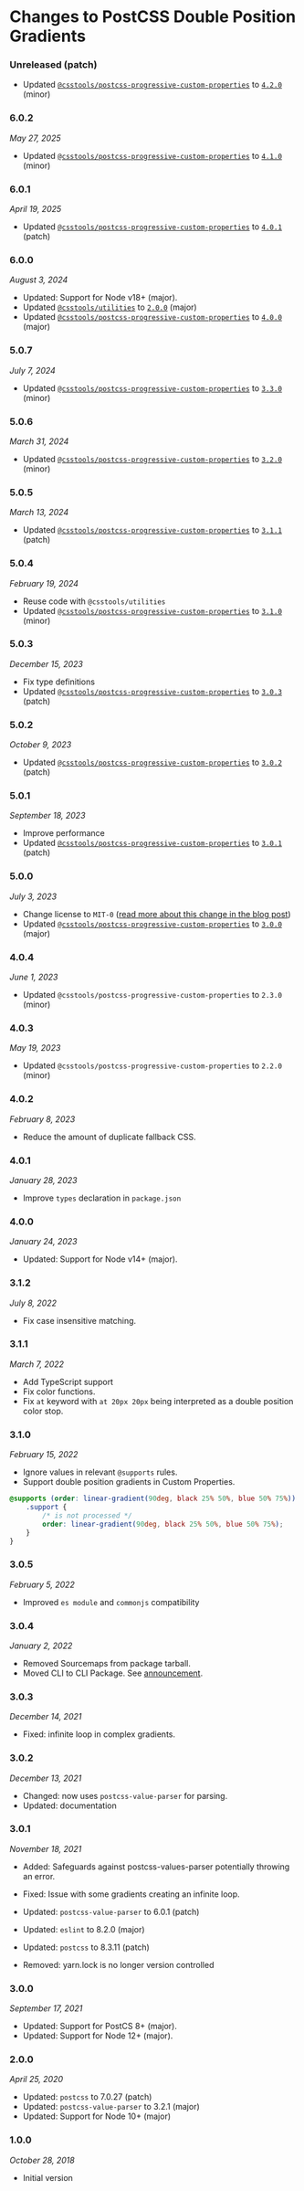 # Changes to PostCSS Double Position Gradients

### Unreleased (patch)

- Updated [`@csstools/postcss-progressive-custom-properties`](https://github.com/csstools/postcss-plugins/tree/main/plugins/postcss-progressive-custom-properties) to [`4.2.0`](https://github.com/csstools/postcss-plugins/tree/main/plugins/postcss-progressive-custom-properties/CHANGELOG.md#420) (minor)

### 6.0.2

_May 27, 2025_

- Updated [`@csstools/postcss-progressive-custom-properties`](https://github.com/csstools/postcss-plugins/tree/main/plugins/postcss-progressive-custom-properties) to [`4.1.0`](https://github.com/csstools/postcss-plugins/tree/main/plugins/postcss-progressive-custom-properties/CHANGELOG.md#410) (minor)

### 6.0.1

_April 19, 2025_

- Updated [`@csstools/postcss-progressive-custom-properties`](https://github.com/csstools/postcss-plugins/tree/main/plugins/postcss-progressive-custom-properties) to [`4.0.1`](https://github.com/csstools/postcss-plugins/tree/main/plugins/postcss-progressive-custom-properties/CHANGELOG.md#401) (patch)

### 6.0.0

_August 3, 2024_

- Updated: Support for Node v18+ (major).
- Updated [`@csstools/utilities`](https://github.com/csstools/postcss-plugins/tree/main/packages/utilities) to [`2.0.0`](https://github.com/csstools/postcss-plugins/tree/main/packages/utilities/CHANGELOG.md#200) (major)
- Updated [`@csstools/postcss-progressive-custom-properties`](https://github.com/csstools/postcss-plugins/tree/main/plugins/postcss-progressive-custom-properties) to [`4.0.0`](https://github.com/csstools/postcss-plugins/tree/main/plugins/postcss-progressive-custom-properties/CHANGELOG.md#400) (major)

### 5.0.7

_July 7, 2024_

- Updated [`@csstools/postcss-progressive-custom-properties`](https://github.com/csstools/postcss-plugins/tree/main/plugins/postcss-progressive-custom-properties) to [`3.3.0`](https://github.com/csstools/postcss-plugins/tree/main/plugins/postcss-progressive-custom-properties/CHANGELOG.md#330) (minor)

### 5.0.6

_March 31, 2024_

- Updated [`@csstools/postcss-progressive-custom-properties`](https://github.com/csstools/postcss-plugins/tree/main/plugins/postcss-progressive-custom-properties) to [`3.2.0`](https://github.com/csstools/postcss-plugins/tree/main/plugins/postcss-progressive-custom-properties/CHANGELOG.md#320) (minor)

### 5.0.5

_March 13, 2024_

- Updated [`@csstools/postcss-progressive-custom-properties`](https://github.com/csstools/postcss-plugins/tree/main/plugins/postcss-progressive-custom-properties) to [`3.1.1`](https://github.com/csstools/postcss-plugins/tree/main/plugins/postcss-progressive-custom-properties/CHANGELOG.md#311) (patch)

### 5.0.4

_February 19, 2024_

- Reuse code with `@csstools/utilities`
- Updated [`@csstools/postcss-progressive-custom-properties`](https://github.com/csstools/postcss-plugins/tree/main/plugins/postcss-progressive-custom-properties) to [`3.1.0`](https://github.com/csstools/postcss-plugins/tree/main/plugins/postcss-progressive-custom-properties/CHANGELOG.md#310) (minor)

### 5.0.3

_December 15, 2023_

- Fix type definitions
- Updated [`@csstools/postcss-progressive-custom-properties`](https://github.com/csstools/postcss-plugins/tree/main/plugins/postcss-progressive-custom-properties) to [`3.0.3`](https://github.com/csstools/postcss-plugins/tree/main/plugins/postcss-progressive-custom-properties/CHANGELOG.md#303) (patch)

### 5.0.2

_October 9, 2023_

- Updated [`@csstools/postcss-progressive-custom-properties`](https://github.com/csstools/postcss-plugins/tree/main/plugins/postcss-progressive-custom-properties) to [`3.0.2`](https://github.com/csstools/postcss-plugins/tree/main/plugins/postcss-progressive-custom-properties/CHANGELOG.md#302) (patch)

### 5.0.1

_September 18, 2023_

- Improve performance
- Updated [`@csstools/postcss-progressive-custom-properties`](https://github.com/csstools/postcss-plugins/tree/main/plugins/postcss-progressive-custom-properties) to [`3.0.1`](https://github.com/csstools/postcss-plugins/tree/main/plugins/postcss-progressive-custom-properties/CHANGELOG.md#301) (patch)

### 5.0.0

_July 3, 2023_

- Change license to `MIT-0` ([read more about this change in the blog post](https://preset-env.cssdb.org/blog/license-change/))
- Updated [`@csstools/postcss-progressive-custom-properties`](https://github.com/csstools/postcss-plugins/tree/main/plugins/postcss-progressive-custom-properties) to [`3.0.0`](https://github.com/csstools/postcss-plugins/tree/main/plugins/postcss-progressive-custom-properties/CHANGELOG.md#300) (major)

### 4.0.4

_June 1, 2023_

- Updated `@csstools/postcss-progressive-custom-properties` to `2.3.0` (minor)

### 4.0.3

_May 19, 2023_

- Updated `@csstools/postcss-progressive-custom-properties` to `2.2.0` (minor)

### 4.0.2

_February 8, 2023_

- Reduce the amount of duplicate fallback CSS.

### 4.0.1

_January 28, 2023_

- Improve `types` declaration in `package.json`

### 4.0.0

_January 24, 2023_

- Updated: Support for Node v14+ (major).

### 3.1.2

_July 8, 2022_

- Fix case insensitive matching.

### 3.1.1

_March 7, 2022_

- Add TypeScript support
- Fix color functions.
- Fix `at` keyword with `at 20px 20px` being interpreted as a double position color stop.

### 3.1.0

_February 15, 2022_

- Ignore values in relevant `@supports` rules.
- Support double position gradients in Custom Properties.

```css
@supports (order: linear-gradient(90deg, black 25% 50%, blue 50% 75%)) {
	.support {
		/* is not processed */
		order: linear-gradient(90deg, black 25% 50%, blue 50% 75%);
	}
}
```

### 3.0.5

_February 5, 2022_

- Improved `es module` and `commonjs` compatibility

### 3.0.4

_January 2, 2022_

- Removed Sourcemaps from package tarball.
- Moved CLI to CLI Package. See [announcement](https://github.com/csstools/postcss-plugins/discussions/121).

### 3.0.3

_December 14, 2021_

- Fixed: infinite loop in complex gradients.

### 3.0.2

_December 13, 2021_

- Changed: now uses `postcss-value-parser` for parsing.
- Updated: documentation

### 3.0.1

_November 18, 2021_

- Added: Safeguards against postcss-values-parser potentially throwing an error.

- Fixed: Issue with some gradients creating an infinite loop.

- Updated: `postcss-value-parser` to 6.0.1 (patch)
- Updated: `eslint` to 8.2.0 (major)
- Updated: `postcss` to 8.3.11 (patch)

- Removed: yarn.lock is no longer version controlled

### 3.0.0

_September 17, 2021_

- Updated: Support for PostCS 8+ (major).
- Updated: Support for Node 12+ (major).

### 2.0.0

_April 25, 2020_

- Updated: `postcss` to 7.0.27 (patch)
- Updated: `postcss-value-parser` to 3.2.1 (major)
- Updated: Support for Node 10+ (major)

### 1.0.0

_October 28, 2018_

- Initial version
